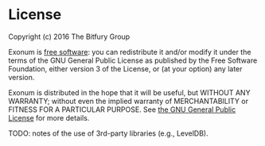 # License

Copyright (c) 2016 The Bitfury Group

Exonum is [free software](https://en.wikipedia.org/wiki/Open-source_software): you can redistribute it and/or modify
it under the terms of the GNU General Public License as published by
the Free Software Foundation, either version 3 of the License, or
(at your option) any later version.

Exonum is distributed in the hope that it will be useful,
but WITHOUT ANY WARRANTY; without even the implied warranty of
MERCHANTABILITY or FITNESS FOR A PARTICULAR PURPOSE. See 
[the GNU General Public License](https://www.gnu.org/licenses/gpl-3.0.en.html) for more details.

TODO: notes of the use of 3rd-party libraries (e.g., LevelDB).